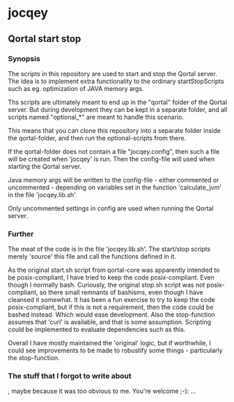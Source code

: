# jocqey

## Qortal start stop

### Synopsis

The scripts in this repository are used to start and stop the Qortal server.
The idea is to implement extra functionality to the ordinary startStopScripts such as eg. optimization of JAVA memory args.

Ths scripts are ultimately meant to end up in the "qortal" folder of the Qortal server.
But during development they can be kept in a separate folder, and all scripts named "optional_*" are meant to handle
this scenario.

This means that you can clone this repository into a separate folder inside the qortal-folder, and then run the
optional-scripts from there.

If the qortal-folder does not contain a file "jocqey.config", then such a file will be created when 'jocqey' is run.
Then the config-file will used when starting the Qortal server.

Java memory args will be written to the config-file - either commented or uncommented - depending on variables set in
the function 'calculate_jvm' in the file 'jocqey.lib.sh'.

Only uncommented settings in config are used when running the Qortal server.

### Further
The meat of the code is in the file 'jocqey.lib.sh'.
The start/stop scripts merely 'source' this file and call the functions defined in it.

As the original start.sh script from qortal-core was apparently intended to be posix-compliant, I have tried to keep the code posix-compliant. Even though I normally bash.
Curiously, the original stop.sh script was not posix-compliant, so there small remnants of bashisms, even though I have cleansed it somewhat.
It has been a fun exercise to try to keep the code posix-compliant, but if this is not a requirement, then the code could be bashed instead. Which would ease development.
Also the stop-function assumes that 'curl' is available, and that is some assumption.
Scripting could be implemented to evaluate dependencies such as this.

Overall I have mostly maintained the 'original' logic, but if worthwhile, I could see improvements to be made to robustify some things - particularly the stop-function.

### The stuff that I forgot to write about
, maybe because it was too obvious to me.
You're welcome ;-):
...
